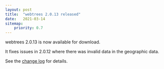 ```yaml
---
layout: post
title:  "webtrees 2.0.13 released"
date:   2021-03-14
sitemap:
    priority: 0.7
---
```


webtrees 2.0.13 is now available for download.

It fixes issues in 2.0.12 where there was invalid data in
the geographic data.
 
See the [change log](https://github.com/fisharebest/webtrees/compare/2.0.12...2.0.13) for details.
